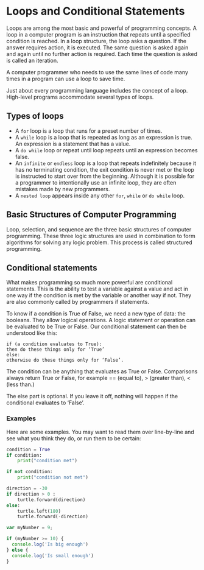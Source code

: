 # Loops and Conditional Statements

Loops are among the most basic and powerful of programming concepts. A loop in a computer program is an instruction that repeats until a specified condition is reached. In a loop structure, the loop asks a question. If the answer requires action, it is executed. The same question is asked again and again until no further action is required. Each time the question is asked is called an iteration. 


A computer programmer who needs to use the same lines of code many times in a program can use a loop to save time.

Just about every programming language includes the concept of a loop. High-level programs accommodate several types of loops.

## Types of loops

- A `for` loop is a loop that runs for a preset number of times.
- A `while` loop is a loop that is repeated as long as an expression is true. An expression is a statement that has a value.
- A `do while` loop or repeat until loop repeats until an expression becomes false.
- An `infinite` or `endless` loop is a loop that repeats indefinitely because it has no terminating condition, the exit condition is never met or the loop is instructed to start over from the beginning. Although it is possible for a programmer to intentionally use an infinite loop, they are often mistakes made by new programmers.
- A `nested loop` appears inside any other `for`, `while` or `do while` loop.

## Basic Structures of Computer Programming
Loop, selection, and sequence are the three basic structures of computer programming. These three logic structures are used in combination to form algorithms for solving any logic problem. This process is called structured programming.


## Conditional statements
What makes programming so much more powerful are conditional statements. This is the ability to test a variable against a value and act in one way if the condition is met by the variable or another way if not. They are also commonly called by programmers if statements.

To know if a condition is True of False, we need a new type of data: the booleans. They allow logical operations. A logic statement or operation can be evaluated to be True or False. Our conditional statement can then be understood like this:

```
if (a condition evaluates to True):
then do these things only for ‘True’
else:
otherwise do these things only for ‘False’.
```

The condition can be anything that evaluates as True or False. Comparisons always return True or False, for example == (equal to), > (greater than), < (less than.)

The else part is optional. If you leave it off, nothing will happen if the conditional evaluates to ‘False’.

### Examples
Here are some examples. You may want to read them over line-by-line and see what you think they do, or run them to be certain:

```python
condition = True
if condition:
    print("condition met")

if not condition:
    print("condition not met")

direction = -30
if direction > 0 :
    turtle.forward(direction)
else:
    turtle.left(180)
    turtle.forward(-direction)
```

```javascript
var myNumber = 9;

if (myNumber >= 10) {
  console.log('Is big enough')
} else {
  console.log('Is small enough')
}
```

